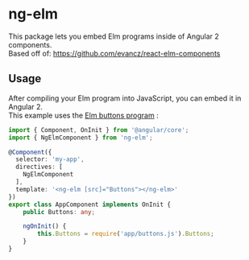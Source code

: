 # ng-elm

This package lets you embed Elm programs inside of Angular 2 components.<br>
Based off of: https://github.com/evancz/react-elm-components

## Usage

After compiling your Elm program into JavaScript, you can embed it in Angular 2.<br>
This example uses the [Elm buttons program](http://elm-lang.org/examples/buttons) :

```ts
import { Component, OnInit } from '@angular/core';
import { NgElmComponent } from 'ng-elm';

@Component({
  selector: 'my-app',
  directives: [
    NgElmComponent
  ],
  template: '<ng-elm [src]="Buttons"></ng-elm>'
})
export class AppComponent implements OnInit {
    public Buttons: any;

    ngOnInit() {
        this.Buttons = require('app/buttons.js').Buttons;
    }
}
```
